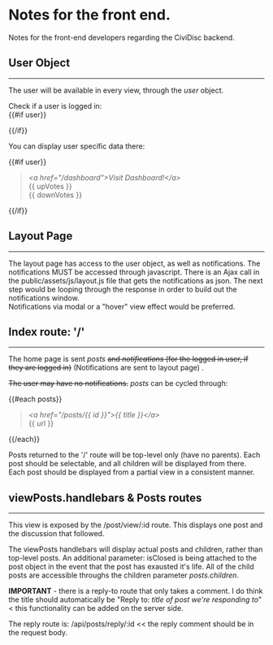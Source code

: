 # Notes for the front end.

Notes for the front-end developers regarding the CiviDisc backend.

## User Object
---
  
The user will be available in every view, through the _user_ object.  

Check if a user is logged in:  
{{#if user}}

{{/if}}

You can display user specific data there:  

{{#if user}}
>_<_a href="/dashboard">Visit Dashboard!</a_>_  
>{{ upVotes }}  
>{{ downVotes }}  

{{/if}}  

## Layout Page  
---
The layout page has access to the user object, as well as notifications.  The notifications MUST be accessed through javascript.  There is an Ajax call in the 
public/assets/js/layout.js file that gets the notifications as json.  The next step would be looping through the response in order to build out the notifications window.  
Notifications via modal or a "hover" view effect would be preferred.

## Index route: '/'
---  
The home page is sent _posts_ ~~and _notifications_ (for the logged in user, if they are logged in)~~ (Notifications are sent to layout page) .  

~~The user may have no notifications.~~  _posts_ can be cycled through:

{{#each posts}}
>_<_a href="/posts/{{ id }}">{{ title }}</a_>_  
>{{ url }}    

{{/each}}

Posts returned to the '/' route will be top-level only (have no parents).  Each post should be selectable, and all children will be displayed from there.  
Each post should be displayed from a partial view in a consistent manner.
  

## viewPosts.handlebars  & Posts routes
---
This view is exposed by the /post/view/:id route.  This displays one post and the discussion that followed.

The viewPosts handlebars will display actual posts and children, rather than top-level posts.  An additional parameter: isClosed is being attached 
to the post object in the event that the post has exausted it's life.  All of the child posts are accessible throughs the children parameter _posts.children_. 

**IMPORTANT** - there is a reply-to route that only takes a comment.  I do think the title should automatically be "Reply to: _title of post we're responding to_" < this
functionality can be added on the server side.  

The reply route is: /api/posts/reply/:id << the reply comment should be in the request body.